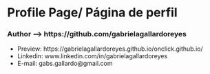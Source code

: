 <div>
  <h1> Profile Page/ Página de perfil </h1>
  <h3> Author --> https://github.com/gabrielagallardoreyes </h3>
  <ul>
    <li>Preview: https://gabrielagallardoreyes.github.io/onclick.github.io/ </li>
    <li>Linkedin: www.linkedin.com/in/gabrielagallardoreyes  </li>
    <li>E-mail: gabs.gallardo@gmail.com</li>
  </ul>
</div>
